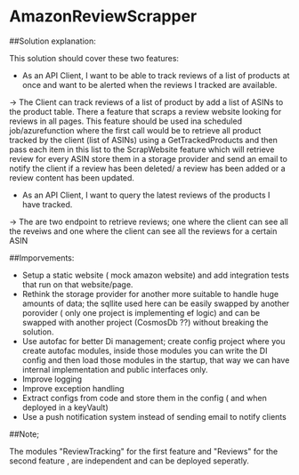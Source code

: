 # AmazonReviewScrapper

##Solution explanation:

This solution should cover these two features:
* As an API Client, I want to be able to track reviews of a list of products at once and want to be alerted when the reviews I tracked are available.

-> The Client can track reviews of a list of product by add a list of ASINs to the product table. There a feature that scraps a review website looking for reviews in all pages. This feature should be  used ina scheduled job/azurefunction where the first call would be to retrieve all product tracked by the client (list of ASINs) using a GetTrackedProducts and then pass each item in this list to the ScrapWebsite feature which will retrieve review for every ASIN store them in a storage provider and send an email to notify the client if a review has been deleted/ a review has been added or a review content has been updated.

* As an API Client, I want to query the latest reviews of the products I have tracked.

-> The are two endpoint to retrieve reviews; one where the client can see all the reveiws and one where the client can see all the reviews for a certain ASIN

##Imporvements:

* Setup a static website ( mock amazon website) and add integration tests that run on that website/page.
* Rethink the storage provider for another more suitable to handle huge amounts of data; the sqllite used here can be easily swapped by another porovider ( only one project is implementing ef logic) and can be swapped with another project (CosmosDb ??) without breaking the solution.
* Use autofac for better Di management; create config project where you create autofac modules, inside those modules you can write the DI config and then load those modules in the startup, that way we can have internal implementation and public interfaces only.
* Improve logging
* Improve exception handling
* Extract configs from code and store them in the config ( and when deployed in a keyVault)
* Use a push notification system instead of sending email to notify clients

##Note;

The modules "ReviewTracking" for the first feature and "Reviews" for the second feature , are independent and can be deployed seperatly.
